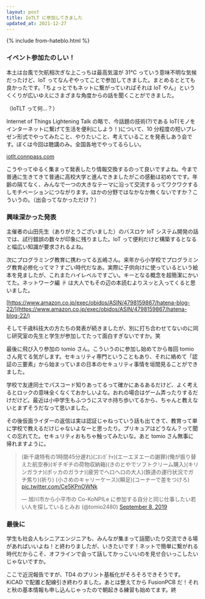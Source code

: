 ```yaml
---
layout: post
title: IoTLT に参加してきました
updated_at: 2021-12-27
---
```


{% include from-hateblo.html %}

### イベント参加たのしい！

本土は台風で欠航相次ぎな上こっちは最高気温が 31℃ っていう意味不明な気候だったけど、IoT ってなんぞやってことで参加してきました。まとめるととても良かったです。「ちょっとでもネットに繋がっていればそれは IoT やん」というくくりが広いゆえにさまざまな角度からの話を聞くことができました。

（IoTLT って何…？）

Internet of Things Lightening Talk の略で、今話題の技術(?)である IoT(モノをインターネットに繋げて生活を便利にしよう！)について、10 分程度の短いプレゼン形式でやってみたこと、やりたいこと、考えていることを発表しあう会です。ぼくは今回は聴講のみ。全国各地でやってるらしい。

[iotlt.connpass.com](iotlt.connpass.com)

こうやってゆるく集まって発表したり情報交換するのって良いですよね。今まで普通に生きてきて普通に高校大学と進んできましたがこの感動は初めてです。年齢の隔てなく、みんなで一つの大きなテーマに沿って交流するってワクワクするしモチベーションにつながります。ほかの分野ではなかなか無くないですか？こういうの。（出会ってなかっただけ？）

### 興味深かった発表

主催者の山田先生（ありがとうございました）のバスロケ IoT システム開発の話では、試行錯誤の数々が印象に残りました。IoT って便利だけど構築するとなると幅広い知識が要求されるよね。

次にプログラミング教育に携わってる五嶋さん。来年から小学校でプログラミング教育必修化ってマ？すごい時代だなあ。実際に子供向けに使っているという絵本を見ましたが、これまたハイレベルですごい。キーとなる概念を超簡潔にかいてた。ネットワーク編 ☟ は大人でもその辺の本読むよりスッと入ってくると思いました。

[https://www.amazon.co.jp/exec/obidos/ASIN/4798159867/hatena-blog-22/](https://www.amazon.co.jp/exec/obidos/ASIN/4798159867/hatena-blog-22/)

そして千歳科技大の方たちの発表が続きましたが、別に打ち合わせてないのに同じ研究室の先生と学生が参加してたって面白すぎないですか。笑

最後に飛び入り参加の tomio さん。こういうのに参加し始めてから毎回 tomio さん見てる気がします。セキュリティ専門ということもあり、それに絡めて「認証の三要素」から始まっていまの日本のセキュリティ事情を垣間見ることができました。

学校で友達同士でパスコード知りあってるって確かにあるあるだけど、よく考えるとロックの意味全くなくておかしいよな。おれの場合はゲーム弄ったりするだけだけど。最近は小中学生もふつうにスマホ持ち歩いてるから、ちゃんと教えないとまずそうだなって思いました。

その後仮面ライダーの返信は実は認証じゃねっていう話も出てきて、教育って単に学校で教えるだけじゃないよなーと思ったり。プリキュアはどうなん？って聞くの忘れてた。セキュリティおもちゃ触ってみたいな。あと tomio さん無事に帰れますように。

<blockquote class="twitter-tweet"><p lang="ja" dir="ltr">(新千歳特有の1時間45分遅れ)(ﾆﾎﾝｶﾞﾁｬ)(エーエヌエーの謝罪)(俺が振り替えた航空券)(ギチギチの荷物収納箱)(きのとやでソフトクリーム購入)(キリンガラナ)(ポッカのガラナ)(疲労でヘロヘロの大人)(鉄道の運行状況でガチ焦り)(祈り) (小さめのキャリーケース)(瞬足)(コーナーで差をつけろ) <a href="https://t.co/Ce5KPnOWNk">pic.twitter.com/Ce5KPnOWNk</a></p>&mdash; 旭川市から小平市の Co-KoNPILe に参加する自分と同じ仕事したい若い人を探しているとみお (@tomio2480) <a href="https://twitter.com/tomio2480/status/1170674505066221569?ref_src=twsrc%5Etfw">September 8, 2019</a></blockquote>

### 最後に

学生も社会人もシニアエンジニアも、みんなが集まって話聞いたり交流できる場があればいいよね！と終わりましたが、いきたいです！ネットで簡単に繋がれる時代だからこそ、オフラインで会って話してかっこいいのを見せ合いっこしたいじゃないですか。

ここで近況報告ですが、TD4 のプリント基板化がそろそろできそうです。KiCAD で配置と配線引き終わりました。あとは整えてから FusionPCB だ！それと秋の基本情報も申し込んじゃったので朝起きる練習も始めてます。終
